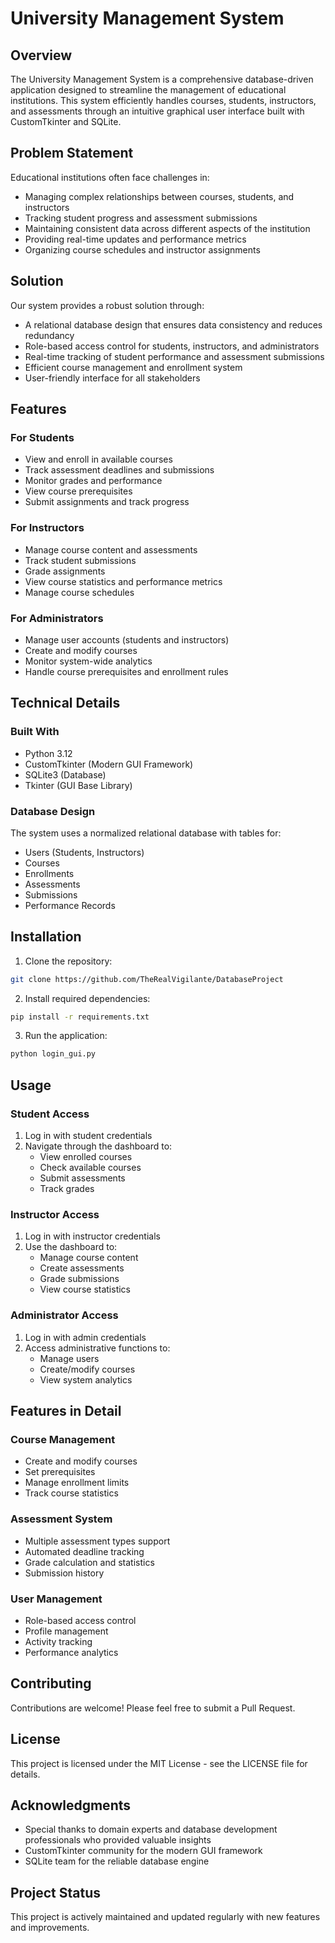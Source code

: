 # University Management System

## Overview
The University Management System is a comprehensive database-driven application designed to streamline the management of educational institutions. This system efficiently handles courses, students, instructors, and assessments through an intuitive graphical user interface built with CustomTkinter and SQLite.

## Problem Statement
Educational institutions often face challenges in:
- Managing complex relationships between courses, students, and instructors
- Tracking student progress and assessment submissions
- Maintaining consistent data across different aspects of the institution
- Providing real-time updates and performance metrics
- Organizing course schedules and instructor assignments

## Solution
Our system provides a robust solution through:
- A relational database design that ensures data consistency and reduces redundancy
- Role-based access control for students, instructors, and administrators
- Real-time tracking of student performance and assessment submissions
- Efficient course management and enrollment system
- User-friendly interface for all stakeholders

## Features

### For Students
- View and enroll in available courses
- Track assessment deadlines and submissions
- Monitor grades and performance
- View course prerequisites
- Submit assignments and track progress

### For Instructors
- Manage course content and assessments
- Track student submissions
- Grade assignments
- View course statistics and performance metrics
- Manage course schedules

### For Administrators
- Manage user accounts (students and instructors)
- Create and modify courses
- Monitor system-wide analytics
- Handle course prerequisites and enrollment rules

## Technical Details

### Built With
- Python 3.12
- CustomTkinter (Modern GUI Framework)
- SQLite3 (Database)
- Tkinter (GUI Base Library)

### Database Design
The system uses a normalized relational database with tables for:
- Users (Students, Instructors)
- Courses
- Enrollments
- Assessments
- Submissions
- Performance Records

## Installation

1. Clone the repository:
```bash
git clone https://github.com/TheRealVigilante/DatabaseProject
```

2. Install required dependencies:
```bash
pip install -r requirements.txt
```

3. Run the application:
```bash
python login_gui.py
```

## Usage

### Student Access
1. Log in with student credentials
2. Navigate through the dashboard to:
   - View enrolled courses
   - Check available courses
   - Submit assessments
   - Track grades

### Instructor Access
1. Log in with instructor credentials
2. Use the dashboard to:
   - Manage course content
   - Create assessments
   - Grade submissions
   - View course statistics

### Administrator Access
1. Log in with admin credentials
2. Access administrative functions to:
   - Manage users
   - Create/modify courses
   - View system analytics

## Features in Detail

### Course Management
- Create and modify courses
- Set prerequisites
- Manage enrollment limits
- Track course statistics

### Assessment System
- Multiple assessment types support
- Automated deadline tracking
- Grade calculation and statistics
- Submission history

### User Management
- Role-based access control
- Profile management
- Activity tracking
- Performance analytics

## Contributing
Contributions are welcome! Please feel free to submit a Pull Request.

## License
This project is licensed under the MIT License - see the LICENSE file for details.

## Acknowledgments
- Special thanks to domain experts and database development professionals who provided valuable insights
- CustomTkinter community for the modern GUI framework
- SQLite team for the reliable database engine

## Project Status
This project is actively maintained and updated regularly with new features and improvements.
